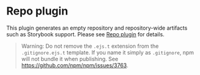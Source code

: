 # Repo plugin

This plugin generates an empty repository and repository-wide artifacts such as
Storybook support. Please see
[Repo plugin](https://code-shaper.dev/docs/reference/repo-plugin) for
details.

> Warning: Do not remove the `.ejs.t` extension from the `.gitignore.ejs.t`
> template. If you name it simply as `.gitignore`, npm will not bundle it when
> publishing. See https://github.com/npm/npm/issues/3763.
